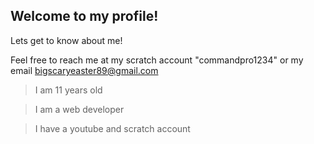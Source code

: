## Welcome to my profile!
Lets get to know about me!

Feel free to reach me at my scratch account "commandpro1234" or my email bigscaryeaster89@gmail.com

> I am 11 years old

> I am a web developer

> I have a youtube and scratch account
